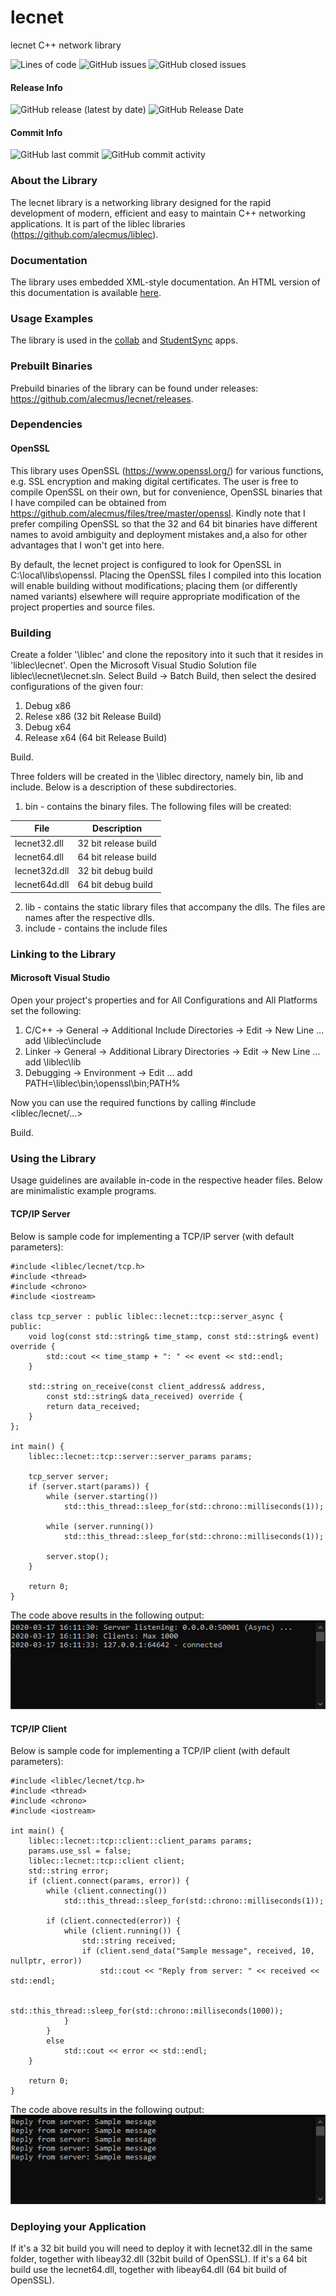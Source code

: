 # lecnet
lecnet C++ network library

<p>
  <img alt="Lines of code" src="https://img.shields.io/tokei/lines/github/alecmus/lecnet">
  <img alt="GitHub issues" src="https://img.shields.io/github/issues-raw/alecmus/lecnet">
  <img alt="GitHub closed issues" src="https://img.shields.io/github/issues-closed-raw/alecmus/lecnet">
</p>

#### Release Info
<p>
  <img alt="GitHub release (latest by date)" src="https://img.shields.io/github/v/release/alecmus/lecnet">
  <img alt="GitHub Release Date" src="https://img.shields.io/github/release-date/alecmus/lecnet">
</p>

#### Commit Info
<p>
  <img alt="GitHub last commit" src="https://img.shields.io/github/last-commit/alecmus/lecnet">
  <img alt="GitHub commit activity" src="https://img.shields.io/github/commit-activity/y/alecmus/lecnet">
</p>

### About the Library
The lecnet library is a networking library designed for the rapid development of modern, efficient and easy to maintain C++ networking applications. It is part of the liblec libraries (https://github.com/alecmus/liblec).

### Documentation
The library uses embedded XML-style documentation. An HTML version of this documentation is available [here](https://alecmus.github.io/lecnet).

### Usage Examples
The library is used in the [collab](https://github.com/alecmus/collab) and [StudentSync](https://github.com/alecmus/StudentSync_Server) apps.

### Prebuilt Binaries
Prebuild binaries of the library can be found under releases: https://github.com/alecmus/lecnet/releases.

### Dependencies

#### OpenSSL
This library uses OpenSSL (https://www.openssl.org/) for various functions, e.g. SSL encryption and making digital certificates. The user is free to compile OpenSSL on their own, but for convenience, OpenSSL binaries that I have compiled can be obtained from https://github.com/alecmus/files/tree/master/openssl. Kindly note that I prefer compiling OpenSSL so that the 32 and 64 bit binaries have different names to avoid ambiguity and deployment mistakes and,a also for other advantages that I won't get into here.

By default, the lecnet project is configured to look for OpenSSL in C:\local\libs\openssl. Placing the OpenSSL files I compiled into this location will enable building without modifications; placing them (or differently named variants) elsewhere will require appropriate modification of the project properties and source files.

### Building
Create a folder '\liblec' and clone the repository into it such that it resides in 'liblec\lecnet'. Open the Microsoft Visual Studio Solution file liblec\lecnet\lecnet.sln. Select Build -> Batch Build, then select the desired configurations of the given four:
1. Debug x86
2. Relese x86 (32 bit Release Build)
3. Debug x64
4. Release x64 (64 bit Release Build)

Build.

Three folders will be created in the \liblec directory, namely bin, lib and include. Below is a description of these subdirectories.

1. bin - contains the binary files. The following files will be created:

File            | Description
--------------- | ------------------------------------
lecnet32.dll    | 32 bit release build
lecnet64.dll    | 64 bit release build
lecnet32d.dll   | 32 bit debug build
lecnet64d.dll   | 64 bit debug build

2. lib - contains the static library files that accompany the dlls. The files are names after the respective dlls.
3. include - contains the include files

### Linking to the Library

#### Microsoft Visual Studio
Open your project's properties and for All Configurations and All Platforms set the following:
1. C/C++ -> General -> Additional Include Directories -> Edit -> New Line ... add \liblec\include
2. Linker -> General -> Additional Library Directories -> Edit -> New Line ... add \liblec\lib
3. Debugging -> Environment -> Edit ... add PATH=\liblec\bin;\openssl\bin;PATH%

Now you can use the required functions by calling #include <liblec/lecnet/...>

Build.

### Using the Library
Usage guidelines are available in-code in the respective header files. Below are minimalistic example programs.

#### TCP/IP Server
Below is sample code for implementing a TCP/IP server (with default parameters):

```
#include <liblec/lecnet/tcp.h>
#include <thread>
#include <chrono>
#include <iostream>

class tcp_server : public liblec::lecnet::tcp::server_async {
public:
    void log(const std::string& time_stamp, const std::string& event) override {
        std::cout << time_stamp + ": " << event << std::endl;
    }

    std::string on_receive(const client_address& address,
        const std::string& data_received) override {
        return data_received;
    }
};

int main() {
    liblec::lecnet::tcp::server::server_params params;
    
    tcp_server server;
    if (server.start(params)) {
        while (server.starting())
            std::this_thread::sleep_for(std::chrono::milliseconds(1));

        while (server.running())
            std::this_thread::sleep_for(std::chrono::milliseconds(1));

        server.stop();
    }

    return 0;
}
```
The code above results in the following output:
![](https://github.com/alecmus/files/blob/master/liblec/lecnet/screenshots/lecnet_1.0.0_screenshot_01.PNG?raw=true)

#### TCP/IP Client
Below is sample code for implementing a TCP/IP client (with default parameters):

```
#include <liblec/lecnet/tcp.h>
#include <thread>
#include <chrono>
#include <iostream>

int main() {
    liblec::lecnet::tcp::client::client_params params;
    params.use_ssl = false;
    liblec::lecnet::tcp::client client;
    std::string error;
    if (client.connect(params, error)) {
        while (client.connecting())
            std::this_thread::sleep_for(std::chrono::milliseconds(1));

        if (client.connected(error)) {
            while (client.running()) {
                std::string received;
                if (client.send_data("Sample message", received, 10, nullptr, error))
                    std::cout << "Reply from server: " << received << std::endl;

                std::this_thread::sleep_for(std::chrono::milliseconds(1000));
            }
        }
        else
            std::cout << error << std::endl;
    }
    
    return 0;
}
```
The code above results in the following output:
![](https://github.com/alecmus/files/blob/master/liblec/lecnet/screenshots/lecnet_1.0.0_screenshot_02.PNG?raw=true)

### Deploying your Application
If it's a 32 bit build you will need to deploy it with lecnet32.dll in the same folder, together with libeay32.dll (32bit build of OpenSSL). If it's a 64 bit build use the lecnet64.dll, together with libeay64.dll (64 bit build of OpenSSL).
